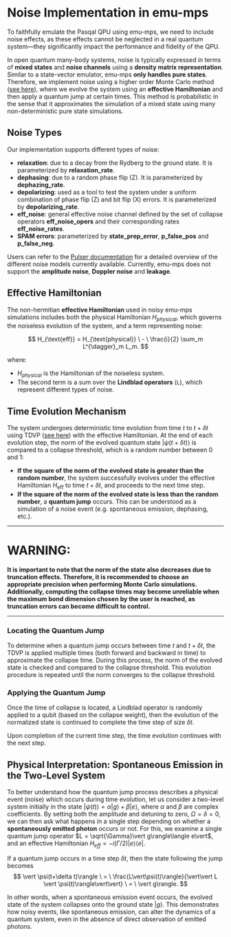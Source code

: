 # Noise Implementation in emu-mps
To faithfully emulate the Pasqal QPU using emu-mps, we need to include noise effects, as these effects cannot be neglected in a real quantum system—they significantly impact the performance and fidelity of the QPU.

In open quantum many-body systems, noise is typically expressed in terms of **mixed states** and **noise channels** using a **density matrix representation**. Similar to a state-vector emulator, emu-mps **only handles pure states**. Therefore, we implement noise using a higher order Monte Carlo method ([see here](https://www.phys.ens.psl.eu/~dalibard/publi3/osa_93.pdf)), where we evolve the system using an **effective Hamiltonian** and then apply a quantum jump at certain times. This method is probabilistic in the sense that it approximates the simulation of a mixed state using many non-deterministic pure state simulations.

## Noise Types

Our implementation supports different types of noise:

- **relaxation**: due to a decay from the Rydberg to the ground state. It is parameterized by **relaxation_rate**.
- **dephasing**: due to a random phase flip (Z). It is parameterized by **dephazing_rate**.
- **depolarizing**: used as a tool to test the system under a uniform combination of phase flip (Z) and bit flip (X) errors. It is parameterized by **depolarizing_rate**.
- **eff_noise**: general effective noise channel defined by the set of collapse operators **eff_noise_opers** and their corresponding rates **eff_noise_rates**.
- **SPAM errors**: parameterized by **state_prep_error**, **p_false_pos** and **p_false_neg**.

 Users can refer to the [Pulser documentation](https://pulser.readthedocs.io/en/stable/tutorials/noisy_sim.html) for a detailed overview of the different noise models currently available. Currently, emu-mps does not support the **amplitude noise**, **Doppler noise** and **leakage**.

## Effective Hamiltonian
The non-hermitian **effective Hamiltonian** used in noisy emu-mps simulations includes both the physical Hamiltonian $H_{physical}$, which governs the noiseless evolution of the system, and a term representing noise:

$$
H_{\text{eff}} = H_{\text{physical}} \ - \ \frac{i}{2} \sum_m L^{\dagger}_m L_m.
$$

where:
- $H_{physical}$ is the Hamiltonian of the noiseless system.
- The second term is a sum over the **Lindblad operators** (`L`), which represent different types of noise.

## Time Evolution Mechanism

The system undergoes deterministic time evolution from time $t$ to $t + \delta t$ using TDVP ([see here](algorithms.md)) with the effective Hamiltonian. At the end of each evolution step, the norm of the evolved quantum state $\vert \psi (t + \delta t)\rangle$ is compared to a collapse threshold, which is a random number between $0$ and $1$:

- **If the square of the norm of the evolved state is greater than the random number**, the system successfully evolves under the effective Hamiltonian $H_{\text{eff}}$ to time $t + \delta t$, and proceeds to the next time step.
- **If the square of the norm of the evolved state is less than the random number**, a **quantum jump** occurs. This can be understood as a simulation of a noise event (e.g. spontaneous emission, dephasing, etc.).

---

# **WARNING:**

**It is important to note that the norm of the state also decreases due to truncation effects. Therefore, it is recommended to choose an appropriate precision when performing Monte Carlo simulations. Additionally, computing the collapse times may become unreliable when the maximum bond dimension chosen by the user is reached, as truncation errors can become difficult to control.**

---

### Locating the Quantum Jump

To determine when a quantum jump occurs between time $t$ and $t + \delta t$, the TDVP is applied multiple times (both forward and backward in time) to approximate the collapse time. During this process, the norm of the evolved state is checked and compared to the collapse threshold. This evolution procedure is repeated until the norm converges to the collapse threshold.

### Applying the Quantum Jump

Once the time of collapse is located, a Lindblad operator is randomly applied to a qubit (based on the collapse weight), then the evolution of the normalized state is continued to complete the time step of size $\delta t$.

Upon completion of the current time step, the time evolution continues with the next step.

## Physical Interpretation: Spontaneous Emission in the Two-Level System

To better understand how the quantum jump process describes a physical event (noise) which occurs during time evolution, let us consider a two-level system initially in the state $\vert \psi(t)\rangle = \alpha\vert g\rangle + \beta \vert e\rangle$, where $\alpha$ and $\beta$ are complex coefficients. By setting both the amplitude and detuning to zero, $\Omega = \delta = 0$, we can then ask what happens in a single step depending on whether a **spontaneously emitted photon** occurs or not. For this, we examine a single quantum jump operator $L = \sqrt{\Gamma}\vert g\rangle\langle e\vert$, and an effective Hamiltonian $H_{eff} = -i(\Gamma/2)\vert e\rangle\langle e\vert$.

If a quantum jump occurs in a time step $\delta t$, then the state following the jump becomes
$$
\vert \psi(t+\delta t)\rangle \ = \ \frac{L\vert\psi(t)\rangle}{\vert\vert L \vert \psi(t)\rangle\vert\vert} \ = \ \vert g\rangle.
$$

In other words, when a spontaneous emission event occurs, the evolved state of the system collapses onto the ground state $\vert g\rangle$. This demonstrates how noisy events, like spontaneous emission, can alter the dynamics of a quantum system, even in the absence of direct observation of emitted photons.
